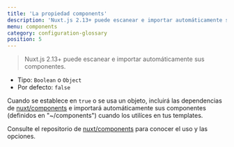 ```yaml
---
title: 'La propiedad components'
description: 'Nuxt.js 2.13+ puede escanear e importar automáticamente sus componentes usando el módulo @nuxt/components'
menu: components
category: configuration-glossary
position: 5
---
```


> Nuxt.js 2.13+ puede escanear e importar automáticamente sus componentes.

- Tipo: `Boolean` o `Object`
- Por defecto: `false`

Cuando se establece en `true` o se usa un objeto, incluirá las dependencias de [nuxt/components](https://github.com/nuxt/components) e importará automáticamente sus componentes (definidos en "~/components") cuando los utilíces en tus templates.

<base-alert type="info">

Consulte el repositorio de [nuxt/components](https://github.com/nuxt/components) para conocer el uso y las opciones.

</base-alert>
